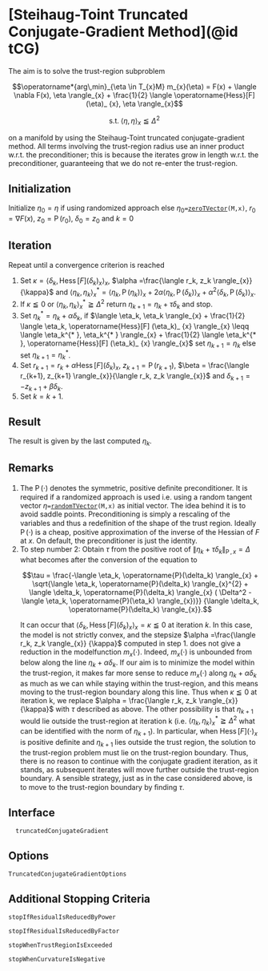 # [Steihaug-Toint Truncated Conjugate-Gradient Method](@id tCG)

The aim is to solve the trust-region subproblem

```math
\operatorname*{arg\,min}_{\eta \in T_{x}M} m_{x}(\eta) = F(x) + \langle \nabla F(x), \eta \rangle_{x} + \frac{1}{2} \langle \operatorname{Hess}[F](\eta)_ {x}, \eta \rangle_{x}
```
```math
\text{s.t.} \; \langle \eta, \eta \rangle_{x} \leqq {\Delta}^2
```

on a manifold by using the Steihaug-Toint truncated conjugate-gradient method.
All terms involving the trust-region radius use an inner product w.r.t. the
preconditioner; this is because the iterates grow in length w.r.t. the
preconditioner, guaranteeing that we do not re-enter the trust-region.

## Initialization

Initialize $\eta_0 = \eta$ if using randomized approach else
$\eta_0$`=`[`zeroTVector`](@ref)`(M,x)`, $r_0 = \nabla F(x)$,
$z_0 = \operatorname{P}(r_0)$, $\delta_0 = z_0$ and $k=0$

## Iteration

Repeat until a convergence criterion is reached

1. Set $\kappa = \langle \delta_k, \operatorname{Hess}[F] (\delta_k)_ {x} \rangle_{x}$,
    $\alpha =\frac{\langle r_k, z_k \rangle_{x}}{\kappa}$ and
    $\langle \eta_k, \eta_k \rangle_{x}^{* } = \langle \eta_k, \operatorname{P}(\eta_k) \rangle_{x} +
    2\alpha \langle \eta_k, \operatorname{P}(\delta_k) \rangle_{x} +  {\alpha}^2
    \langle \delta_k, \operatorname{P}(\delta_k) \rangle_{x}$.
2. If $\kappa \leqq 0$ or $\langle \eta_k, \eta_k \rangle_{x}^{* } \geqq {\Delta}^2$
    return $\eta_{k+1} = \eta_k + \tau \delta_k$ and stop.
3. Set $\eta_{k}^{* }= \eta_k + \alpha \delta_k$, if
    $\langle \eta_k, \eta_k \rangle_{x} + \frac{1}{2} \langle \eta_k,
    \operatorname{Hess}[F] (\eta_k)_ {x} \rangle_{x} \leqq \langle \eta_k^{* },
    \eta_k^{* } \rangle_{x} + \frac{1}{2} \langle \eta_k^{* },
    \operatorname{Hess}[F] (\eta_k)_ {x} \rangle_{x}$
    set $\eta_{k+1} = \eta_k$ else set $\eta_{k+1} = \eta_{k}^{* }$.
4. Set $r_{k+1} = r_k + \alpha \operatorname{Hess}[F] (\delta_k)_ {x}$,
     $z_{k+1} = \operatorname{P}(r_{k+1})$,
    $\beta = \frac{\langle r_{k+1},  z_{k+1} \rangle_{x}}{\langle r_k, z_k
    \rangle_{x}}$ and $\delta_{k+1} = -z_{k+1} + \beta \delta_k$.
5. Set $k=k+1$.

## Result

The result is given by the last computed $η_k$.

## Remarks
1. The $\operatorname{P}(\cdot)$ denotes the symmetric, positive deﬁnite
    preconditioner. It is required if a randomized approach is used i.e. using
    a random tangent vector $\eta$`=`[`randomTVector`](@ref)`(M,x)` as initial
    vector. The idea behind it is to avoid saddle points. Preconditioning is
    simply a rescaling of the variables and thus a redeﬁnition of the shape of
    the trust region. Ideally $\operatorname{P}(\cdot)$ is a cheap, positive
    approximation of the inverse of the Hessian of $F$ at $x$. On
    default, the preconditioner is just the identity.
2. To step number 2: Obtain $\tau$ from the positive root of
    $\left\lVert \eta_k + \tau \delta_k \right\rVert_{\operatorname{P}, x} = \Delta$
    what becomes after the conversion of the equation to
    ````math
    \tau = \frac{-\langle \eta_k, \operatorname{P}(\delta_k) \rangle_{x} +
    \sqrt{\langle \eta_k, \operatorname{P}(\delta_k) \rangle_{x}^{2} +
    \langle \delta_k, \operatorname{P}(\delta_k) \rangle_{x} ( \Delta^2 -
    \langle \eta_k, \operatorname{P}(\eta_k) \rangle_{x})}}
    {\langle \delta_k, \operatorname{P}(\delta_k) \rangle_{x}}.
    ````
    It can occur that $\langle \delta_k, \operatorname{Hess}[F] (\delta_k)_ {x} \rangle_{x}
    = \kappa \leqq 0$ at iteration $k$. In this case, the model is not strictly
    convex, and the stepsize $\alpha =\frac{\langle r_k, z_k \rangle_{x}}
    {\kappa}$ computed in step 1. does not give a reduction in the modelfunction
    $m_{x}(\cdot)$. Indeed, $m_{x}(\cdot)$ is unbounded from below along the
    line $\eta_k + \alpha \delta_k$. If our aim is to minimize the model within
    the trust-region, it makes far more sense to reduce $m_{x}(\cdot)$ along
    $\eta_k + \alpha \delta_k$ as much as we can while staying within the
    trust-region, and this means moving to the trust-region boundary along this
    line. Thus when $\kappa \leqq 0$ at iteration k, we replace $\alpha =
    \frac{\langle r_k, z_k \rangle_{x}}{\kappa}$ with $\tau$ described as above.
    The other possibility is that $\eta_{k+1}$ would lie outside the trust-region at
    iteration k (i.e. $\langle \eta_k, \eta_k \rangle_{x}^{* }
    \geqq {\Delta}^2$ what can be identified with the norm of $\eta_{k+1}$). In
    particular, when $\operatorname{Hess}[F] (\cdot)_ {x}$ is positive deﬁnite
    and $\eta_{k+1}$ lies outside the trust region, the solution to the
    trust-region problem must lie on the trust-region boundary. Thus, there
    is no reason to continue with the conjugate gradient iteration, as it
    stands, as subsequent iterates will move further outside the trust-region
    boundary. A sensible strategy, just as in the case considered above, is to
    move to the trust-region boundary by ﬁnding $\tau$.

## Interface

```@docs
  truncatedConjugateGradient
```

## Options

```@docs
TruncatedConjugateGradientOptions
```

## Additional Stopping Criteria

```@docs
stopIfResidualIsReducedByPower
```
```@docs
stopIfResidualIsReducedByFactor
```
```@docs
stopWhenTrustRegionIsExceeded
```
```@docs
stopWhenCurvatureIsNegative
```

